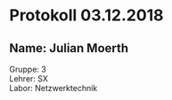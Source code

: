 # Protokoll 03.12.2018
## Name: Julian Moerth    
Gruppe: 3  
Lehrer: SX  
Labor: Netzwerktechnik  
